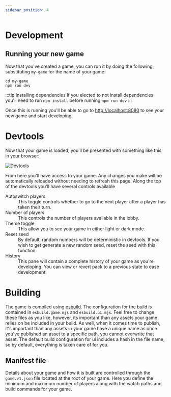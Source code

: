 ```yaml
---
sidebar_position: 4
---
```


# Development

## Running your new game

Now that you've created a game, you can run it by doing the following, substituting `my-game` for the name of your game:

```console
cd my-game
npm run dev
```

:::tip Installing dependencies
If you elected to not install dependencies you'll need to run `npm install` before running `npm run dev`
:::

Once this is running you'll be able to go to [http://localhost:8080](http://localhost:8080) to see your new game and start developing.

# Devtools

Now that your game is loaded, you'll be presented with something like this in your browser:

![Devtools](/img/devtools.png)

From here you'll have access to your game. Any changes you make will be automatically reloaded without needing to refresh this page. Along the top of the devtools you'll have several controls available

<dl>
<dt>Autoswitch players</dt>
<dd>This toggle controls whether to go to the next player after a player has taken their turn.</dd>
<dt>Number of players</dt>
<dd>This controls the number of players available in the lobby.</dd>
<dt>Theme toggle</dt>
<dd>This allow you to see your game in either light or dark mode.</dd>
<dt>Reset seed</dt>
<dd>By default, random numbers will be deterministic in devtools. If you wish to get generate a new random seed, reset the seed with this function.
</dd>
<dt>History</dt>
<dd>This pane will contain a complete history of your game as you're developing. You can view or revert pack to a previous state to ease development.
</dd>
</dl>

# Building

The game is compiled using [esbuild](https://esbuild.github.io/). The configuration for the build is contained in `esbuild.game.mjs` and `esbuild.ui.mjs`. Feel free to change these files as you like, however, its important than any assets your game relies on be included in your build. As well, when it comes time to publish, it's important than any assets in your game have a unique name as once you've published an asset to a specific path, you cannot overwrite that asset. The default build configuration for ui includes a hash in the file name, so by default, everything is taken care of for you.

## Manifest file

Details about your game and how it is built are controlled through the `game.v1.json` file located at the root of your game. Here you define the minimum and maximum number of players along with the watch paths and build commands for your game.
